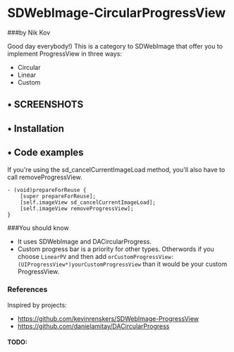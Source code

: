 # SDWebImage-CircularProgressView
###by Nik Kov

 
Good day everybody!)
This is a category to SDWebImage that offer you to implement ProgressView in three ways:
- Circular
- Linear
- Custom

## • SCREENSHOTS

## • Installation

## • Code examples

If you're using the sd_cancelCurrentImageLoad method, you'll also have to call removeProgressView.
```
- (void)prepareForReuse {
    [super prepareForReuse];
    [self.imageView sd_cancelCurrentImageLoad];
    [self.imageView removeProgressView];
}
```
###You should know
- It uses SDWebImage and DACircularProgress.
- Custom progress bar is a priority for other types. Otherwords if you choose `LinearPV` and then add `orCustomProgressView:(UIProgressView*)yourCustomProgressView` than it would be your custom ProgressView.

### References

Inspired by projects:
- https://github.com/kevinrenskers/SDWebImage-ProgressView
- https://github.com/danielamitay/DACircularProgress

#### TODO:
